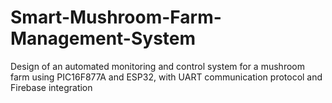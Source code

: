 # Smart-Mushroom-Farm-Management-System
Design of an automated monitoring and control system for a mushroom farm using PIC16F877A and ESP32, with UART communication protocol and Firebase integration
